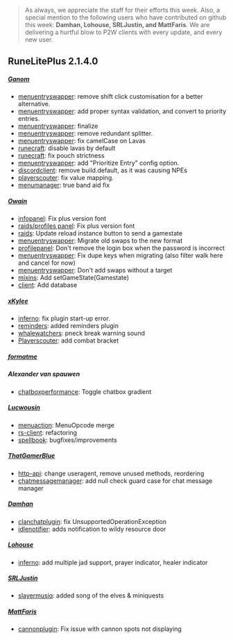 > As always, we appreciate the staff for their efforts this week. Also, a special mention to the following users who have contributed on github this week:
>**Damhan, Lohouse, SRLJustin, and MattFaris**.
> We are delivering a hurtful blow to P2W clients with every update, and every new user.
>
## RuneLitePlus 2.1.4.0

##### [Ganom](https://github.com/Ganom)
* [menuentryswapper](https://github.com/runelite-extended/runelite/pull/1391/commits/d050a6eceea598ad41abb6c6d68bd186c6e5871c): remove shift click customisation for a better alternative.
* [menuentryswapper](https://github.com/runelite-extended/runelite/pull/1391/commits/f42abad096602bc3dc83cc28295ca9f10edc28c7): add proper syntax validation, and convert to priority entries.
* [menuentryswapper](https://github.com/runelite-extended/runelite/pull/1391/commits/136d849ca01f5a9a34ad92f49087443e3332bf80): finalize
* [menuentryswapper](https://github.com/runelite-extended/runelite/pull/1391/commits/73fd6d0794f07d77c7f9826eaeea5cdeb77e29cd): remove redundant splitter.
* [menuentryswapper](https://github.com/runelite-extended/runelite/pull/1391/commits/f40db024bc22787f43a86108816a0082d01ba8bd): fix camelCase on Lavas
* [runecraft](https://github.com/runelite-extended/runelite/pull/1391/commits/556ba10fb30ec03591da8815901f86cd8c59ed66): disable lavas by default
* [runecraft](https://github.com/runelite-extended/runelite/commit/904943440f90704607d222ca447f6666fa6b9446): fix pouch strictness
* [menuentryswapper](https://github.com/runelite-extended/runelite/commit/5cfd968676f6e621105172487422115b39c6e7cb): add "Prioritize Entry" config option.
* [discordclient](https://github.com/runelite-extended/runelite/commit/aa4b505fe291909646d70ce413ac4a6f84bf0fa8): remove build.default, as it was causing NPEs
* [playerscouter](https://github.com/runelite-extended/runelite/commit/6e5bebe734acf1735f2bca39ef020b19c383c020): fix value mapping.
* [menumanager](https://github.com/runelite-extended/runelite/commit/8abdd56f9e367ee84f74ceab2db54a65b1f3d2f6): true band aid fix

##### [Owain](https://github.com/Owain94)
* [infopanel](https://github.com/runelite-extended/runelite/commit/23710f3f4a8e558f315525d9c555b374d2456dd0): Fix plus version font
* [raids/profiles panel](https://github.com/runelite-extended/runelite/commit/882091e1423a57bf54e387ca94c0be7ab7829ff4): Fix plus version font
* [raids](https://github.com/runelite-extended/runelite/commit/a868adfc6c9d9e5b2f494da5d8bc74afa1b6820c): Update reload instance button to send a gamestate
* [menuentryswapper](https://github.com/runelite-extended/runelite/pull/1391/commits/878d1acf0a5ff2bfee762a4cc2d80a5d5e02346f): Migrate old swaps to the new format
* [profilepanel](https://github.com/runelite-extended/runelite/commit/f3916c8cb2436f0afc9b869f27702f78e8e7b7a4): Don't remove the login box when the password is incorrect
* [menuentryswapper](https://github.com/runelite-extended/runelite/commit/1c5bd185cd6922913df2faf563c4662365197ea9): Fix dupe keys when migrating (also filter walk here and cancel for now)
* [menuentryswapper](https://github.com/runelite-extended/runelite/commit/083c0f45423127ca1ed74d01c2811a89408cde84): Don't add swaps without a target
* [mixins](https://github.com/runelite-extended/runelite/commit/2d80de239d03528100729092623131ac5ed8804b): Add setGameState(Gamestate)
* [client](https://github.com/runelite-extended/runelite/commit/0a20ef601d37fb8725bfb1180f87136e40acca25): Add database

##### [xKylee](https://github.com/xKylee)
* [inferno](https://github.com/runelite-extended/runelite/commit/6bff3e38f8e607a783566a54395faef5274a78c4): fix plugin start-up error.
* [reminders](https://github.com/runelite-extended/runelite/commit/e803fad01461d1b96ecd364717d4b2c8fe0d600b): added reminders plugin
* [whalewatchers](https://github.com/runelite-extended/runelite/commit/e31333eb469dd0a25423910683d5ecb8168cbe85): pneck break warning sound
* [Playerscouter](https://github.com/runelite-extended/runelite/commit/4b4af0fa2b3d56355ca854893ba150191c85df56): add combat bracket

##### [formatme](https://github.com/f0rmatme)
##### Alexander van spauwen
* [chatboxperformance](https://github.com/runelite-extended/runelite/pull/1396/commits/d36de1353fee0e7776d204ff97be2777c1ddf1c4): Toggle chatbox gradient

##### [Lucwousin](https://github.com/Lucwousin)
* [menuaction](https://github.com/runelite-extended/runelite/pull/1344/commits/091467145c435e3050f0437408daee1834ad5385): MenuOpcode merge
* [rs-client](https://github.com/runelite-extended/runelite/pull/1344/commits/7ad497fc9aeb01ab5e859f1b2b0b86a50ef9714f): refactoring
* [spellbook](https://github.com/runelite-extended/runelite/commit/b57a682ce7ba769f22be1062f93f2beb59eec091): bugfixes/improvements

##### [ThatGamerBlue](https://github.com/ThatGamerBlue)
* [http-api](https://github.com/runelite-extended/runelite/commit/a27b355fdd5dfc6541c7dc8a9540cf7dbbadfe69): change useragent, remove unused methods, reordering
* [chatmessagemanager](https://github.com/runelite-extended/runelite/commit/345f01645ac3e5a2c7d58a1ba362f2e26f23a9ef): add null check guard case for chat message manager

##### [Damhan](https://github.com/Damhan)
* [clanchatplugin](https://github.com/runelite-extended/runelite/commit/491c8b12fb03b089a944ed0fe4a54b56ad283153): fix UnsupportedOperationException
* [idlenotifier](https://github.com/runelite-extended/runelite/commit/6280bcbba3d7d77bf3f2f0b8c56e273ba0417f10): adds notification to wildy resource door

##### [Lohouse](https://github.com/Lohouse)
* [inferno](https://github.com/runelite-extended/runelite/commit/3946471568ac3b4adcbb028146357f542621b8c6): add multiple jad support, prayer indicator, healer indicator

##### [SRLJustin](https://github.com/SRLJustin)
* [slayermusiq](https://github.com/runelite-extended/runelite/commit/5745216fc8a24c9124892438f281507f55016fd4): added song of the elves & miniquests

##### [MattFaris](https://github.com/MattFaris)
* [cannonplugin](https://github.com/runelite-extended/runelite/commit/385c56512aba5fee3f95bb6b0ba851de5080d353): Fix issue with cannon spots not displaying

